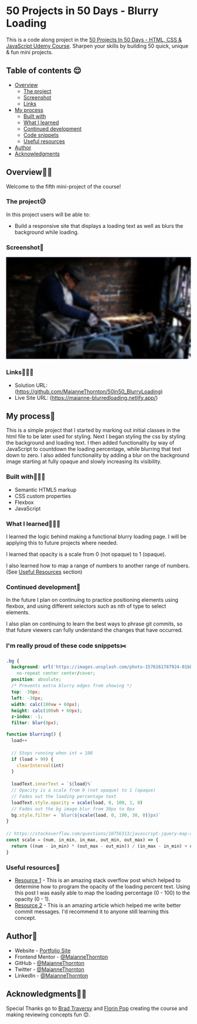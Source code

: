 # 50 Projects in 50 Days - Blurry Loading

This is a code along project in the [50 Projects In 50 Days - HTML, CSS & JavaScript Udemy Course](https://www.udemy.com/course/50-projects-50-days/). Sharpen your skills by building 50 quick, unique & fun mini projects.

## Table of contents 😌

- [Overview](#overview)
  - [The project](#the-project)
  - [Screenshot](#screenshot)
  - [Links](#links)
- [My process](#my-process)
  - [Built with](#built-with)
  - [What I learned](#what-i-learned)
  - [Continued development](#continued-development)
  - [Code snippets](#im-really-proud-of-these-code-snippets%EF%B8%8F)
  - [Useful resources](#useful-resources)
- [Author](#author)
- [Acknowledgments](#acknowledgments)

## Overview👋🏾

Welcome to the fifth mini-project of the course!

### The project😥

In this project users will be able to:

- Build a responsive site that displays a loading text as well as blurs the background while loading.

### Screenshot🌇

![](./screenshot.png)

### Links👩🏾‍💻

- Solution URL: (https://github.com/MaianneThornton/50in50_BlurryLoading)
- Live Site URL: (https://maianne-blurredloading.netlify.app/)

## My process💭

This is a simple project that I started by marking out initial classes in the html file to be later used for styling. Next I began styling the css by styling the background and loading text. I then added functionality by way of JavaScript to countdown the loading percentage, while blurring that text down to zero. I also added functionality by adding a blur on the background image starting at fully opaque and slowly increasing its visibility.

### Built with👷🏾‍♀️

- Semantic HTML5 markup
- CSS custom properties
- Flexbox
- JavaScript

### What I learned👩🏾‍🏫

I learned the logic behind making a functional blurry loading page. I will be applying this to future projects where needed.

I learned that opacity is a scale from 0 (not opaque) to 1 (opaque).

I also learned how to map a range of numbers to another range of numbers. (See [Useful Resources](#useful-resources) section)

### Continued development🔮

In the future I plan on continuing to practice positioning elements using flexbox, and using different selectors such as nth of type to select elements.

I also plan on continuing to learn the best ways to phrase git commits, so that future viewers can fully understand the changes that have occurred.

### I'm really proud of these code snippets✂️

```css
.bg {
  background: url('https://images.unsplash.com/photo-1576161787924-01bb08dad4a4?ixlib=rb-1.2.1&ixid=eyJhcHBfaWQiOjEyMDd9&auto=format&fit=crop&w=2104&q=80')
    no-repeat center center/cover;
  position: absolute;
  /* Prevents extra blurry edges from showing */
  top: -30px;
  left: -30px;
  width: calc(100vw + 60px);
  height: calc(100vh + 60px);
  z-index: -1;
  filter: blur(0px);
```

```js
function blurring() {
  load++

  // Stops running when int = 100
  if (load > 99) {
    clearInterval(int)
  }

  loadText.innerText = `${load}%`
  // Opacity is a scale from 0 (not opaque) to 1 (opaque)
  // Fades out the loading percentage text
  loadText.style.opacity = scale(load, 0, 100, 1, 0)
  // Fades out the bg image blur from 30px to 0px
  bg.style.filter = `blur(${scale(load, 0, 100, 30, 0)}px)`
}

// https://stackoverflow.com/questions/10756313/javascript-jquery-map-a-range-of-numbers-to-another-range-of-numbers
const scale = (num, in_min, in_max, out_min, out_max) => {
  return ((num - in_min) * (out_max - out_min)) / (in_max - in_min) + out_min
}
```

### Useful resources📖

- [Resource 1](https://stackoverflow.com/questions/10756313/javascript-jquery-map-a-range-of-numbers-to-another-range-of-numbers) - This is an amazing stack overflow post which helped to determine how to program the opacity of the loading percent text. Using this post I was easily able to map the loading percentage (0 - 100) to the opacity (0 - 1).
- [Resource 2](https://www.freecodecamp.org/news/how-to-write-better-git-commit-messages/) - This is an amazing article which helped me write better commit messages. I'd recommend it to anyone still learning this concept.


## Author🔎

- Website - [Portfolio Site](https://www.maiannethornton.com/Portfolio/index.html)
- Frontend Mentor - [@MaianneThornton](https://www.frontendmentor.io/profile/MaianneThornton)
- GitHub - [@MaianneThornton](GitHub.com/MaianneThornton)
- Twitter - [@MaianneThornton](https://twitter.com/MaianneThornton)
- LinkedIn - [@MaianneThornton](https://www.linkedin.com/in/maiannethornton/)

## Acknowledgments🙏🏾

Special Thanks go to [Brad Traversy](http://www.traversymedia.com/) and [Florin Pop](http://www.florin-pop.com/) creating the course and making reviewing concepts fun 😊.
